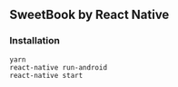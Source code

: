 ## SweetBook by React Native 
### Installation
```
yarn 
react-native run-android 
react-native start 
```

